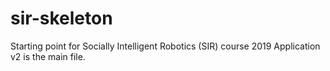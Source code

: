 # sir-skeleton
Starting point for Socially Intelligent Robotics (SIR) course 2019
Application v2 is the main file. 
